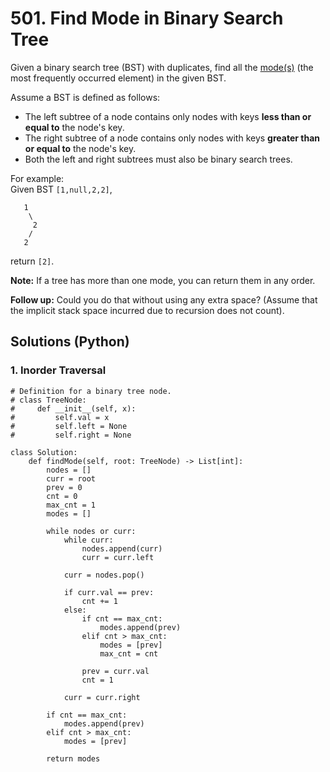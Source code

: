 # 501. Find Mode in Binary Search Tree
Given a binary search tree (BST) with duplicates, find all the [mode(s)](https://en.wikipedia.org/wiki/Mode_(statistics)) (the most frequently occurred element) in the given BST.

Assume a BST is defined as follows:
* The left subtree of a node contains only nodes with keys **less than or equal to** the node's key.
* The right subtree of a node contains only nodes with keys **greater than or equal to** the node's key.
* Both the left and right subtrees must also be binary search trees.

For example:<br>
Given BST ```[1,null,2,2]```,
```
   1
    \
     2
    /
   2
```
return ```[2]```.

**Note:** If a tree has more than one mode, you can return them in any order.

**Follow up:** Could you do that without using any extra space? (Assume that the implicit stack space incurred due to recursion does not count).

## Solutions (Python)

### 1. Inorder Traversal
```Python3
# Definition for a binary tree node.
# class TreeNode:
#     def __init__(self, x):
#         self.val = x
#         self.left = None
#         self.right = None

class Solution:
    def findMode(self, root: TreeNode) -> List[int]:
        nodes = []
        curr = root
        prev = 0
        cnt = 0
        max_cnt = 1
        modes = []

        while nodes or curr:
            while curr:
                nodes.append(curr)
                curr = curr.left

            curr = nodes.pop()

            if curr.val == prev:
                cnt += 1
            else:
                if cnt == max_cnt:
                    modes.append(prev)
                elif cnt > max_cnt:
                    modes = [prev]
                    max_cnt = cnt

                prev = curr.val
                cnt = 1

            curr = curr.right

        if cnt == max_cnt:
            modes.append(prev)
        elif cnt > max_cnt:
            modes = [prev]

        return modes
```
